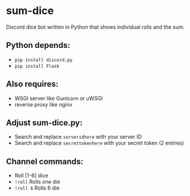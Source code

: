 # sum-dice
Discord dice bot written in Python that shows individual rolls and the sum.

## Python depends:
- `pip install discord.py`
- `pip install Flask`

## Also requires:
- WSGI server like Gunicorn or uWSGI
- reverse proxy like nginx

## Adjust sum-dice.py:
- Search and replace `serveridhere` with your server ID
- Search and replace `secrettokenhere` with your secret token (2 entries)

## Channel commands:
- Roll [1-6] dice
- `!roll` Rolls one die
- `!roll 6` Rolls 6 die
